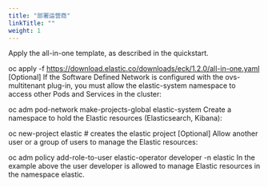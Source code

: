 ```yaml
---
title: "部署运营商"
linkTitle: ""
weight: 1
---
```


Apply the all-in-one template, as described in the quickstart.

oc apply -f https://download.elastic.co/downloads/eck/1.2.0/all-in-one.yaml
[Optional] If the Software Defined Network is configured with the ovs-multitenant plug-in, you must allow the elastic-system namespace to access other Pods and Services in the cluster:

oc adm pod-network make-projects-global elastic-system
Create a namespace to hold the Elastic resources (Elasticsearch, Kibana):

oc new-project elastic # creates the elastic project
[Optional] Allow another user or a group of users to manage the Elastic resources:

oc adm policy add-role-to-user elastic-operator developer -n elastic
In the example above the user developer is allowed to manage Elastic resources in the namespace elastic.
